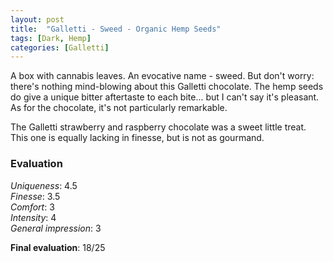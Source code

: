 ```yaml
---
layout: post
title:  "Galletti - Sweed - Organic Hemp Seeds"
tags: [Dark, Hemp] 
categories: [Galletti]
---
```


A box with cannabis leaves. An evocative name - sweed. But don't worry: there's nothing mind-blowing about this Galletti chocolate. The hemp seeds do give a unique bitter aftertaste to each bite... but I can't say it's pleasant.
As for the chocolate, it's not particularly remarkable.

The Galletti strawberry and raspberry chocolate was a sweet little treat. This one is equally lacking in finesse, but is not as gourmand. 


### Evaluation

_Uniqueness_: 4.5  
_Finesse_: 3.5  
_Comfort_: 3  
_Intensity_: 4  
_General impression_: 3  

**Final evaluation**: 18/25
